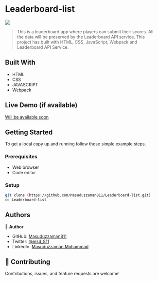 # Leaderboard-list
![](https://img.shields.io/badge/Microverse-blueviolet)

> This is a leaderboard app where players can submit their scores. All the data will be preserved by the Leaderboard API service. This project has built with HTML, CSS, JavaScript, Webpack and Leaderboard API Service.


## Built With

- HTML
- CSS
- JAVASCRIPT
- Webpack

## Live Demo (if available)

[Will be available soon]( )



## Getting Started


To get a local copy up and running follow these simple example steps.

### Prerequisites

- Web browser
- Code editor

### Setup
```bash
git clone (https://github.com/Masuduzzaman811/Leaderboard-list.git)
cd Leaderboard-list
```



## Authors

👤 **Author**

- GitHub: [Masuduzzaman811](https://github.com/Masuduzzaman811)
- Twitter: [@msd_811](https://twitter.com/msd_811)
- LinkedIn: [Masuduzzaman Mohammad](https://www.linkedin.com/in/msd811/)

## 🤝 Contributing

Contributions, issues, and feature requests are welcome!

